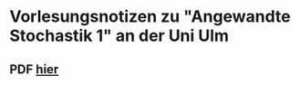 # Vorlesungsnotizen zu "Angewandte Stochastik 1" an der Uni Ulm
## PDF [hier](https://ottojo.github.io/AngewandteStochastik1/main.pdf)
